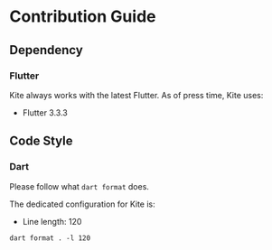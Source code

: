# Contribution Guide

## Dependency
### Flutter
Kite always works with the latest Flutter.
As of press time, Kite uses:
- Flutter 3.3.3

## Code Style

### Dart

Please follow what `dart format` does.

The dedicated configuration for Kite is:
- Line length: 120

```shell
dart format . -l 120
```
